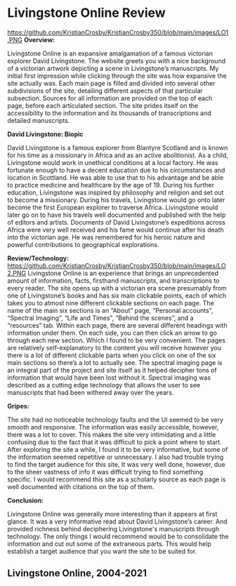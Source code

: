 # Livingstone Online Review
https://github.com/KristianCrosby/KristianCrosby350/blob/main/images/LO1.PNG
**Overview:**

Livingstone Online is an expansive amalgamation of a famous victorian explorer David Livingstone. The website greets you with a nice background of a victorian artwork depicting a scene in Livingstone’s manuscripts. My initial first impression while clicking through the site was how expansive the site actually was. Each main page is filled and divided into several other subdivisions of the site, detailing different aspects of that particular subsection. Sources for all information are provided on the top of each page, before each articulated section. The site prides itself on the accessibility to the information and its thousands of transcriptions and detailed manuscripts.

**David Livingstone: Biopic**

David Livingstone is a famous explorer from Blantyre Scotland and is known for his time as a missionary in Africa and as an active abolitionist. As a child, Livingstone would work in unethical conditions at a local factory. He was fortunate enough to have a decent education due to his circumstances and location in Scottland. He was able to use that to his advantage and be able to practice medicine and healthcare by the age of 19. During his further education, Livingstone was inspired by philosophy and religion and set out to become a missionary. During his travels, Livingstone would go onto later become the first European explorer to traverse Africa. Livingstone would later go on to have his travels well documented and published with the help of editors and artists. Documents of David Livingstone’s expeditions across Africa were very well received and his fame would continue after his death into the victorian age. He was remembered for his heroic nature and powerful contributions to geographical explorations. 

**Review/Technology:**
https://github.com/KristianCrosby/KristianCrosby350/blob/main/images/LO2.PNG
Livingstone Online is an experience that brings an unprecedented amount of information, facts, firsthand manuscripts, and transcriptions to every reader. The site opens up with a victorian era scene presumably from one of Livingstone’s books and has six main clickable points, each of which takes you to atmost nine different clickable sections on each page. The name of the main six sections is an “About” page, “Personal accounts”, “Spectral Imaging”, “Life and Times”, “Behind the scenes”, and a “resources” tab. Within each page, there are several different headings with information under them. On each side, you can then click an arrow to go through each new section. Which I found to be very convenient. The pages are relatively self-explanatory to the content you will receive however you there is a lot of different clickable parts when you click on one of the six main sections so there’s a lot to actually see. The spectral imaging page is an integral part of the project and site itself as it helped decipher tons of information that would have been lost without it. Spectral imaging was described as a cutting edge technology that allows the user to see manuscripts that had been withered away over the years. 

**Gripes:** 

The site had no noticeable technology faults and the UI seemed to be very smooth and responsive. The information was easily accessible, however, there was a lot to cover. This makes the site very intimidating and a little confusing due to the fact that it was difficult to pick a point where to start. After exploring the site a while, I found it to be very informative, but some of the information seemed repetitive or unnecessary. I also had trouble trying to find the target audience for this site, It was very well done, however, due to the sheer vastness of info it was difficult trying to find something specific. I would recommend this site as a scholarly source as each page is well documented with citations on the top of them.

**Conclusion:** 

Livingstone Online was generally more interesting than it appears at first glance. It was a very informative read about David Livingstone’s career. And provided richness behind deciphering Livingstone's manuscripts through technology. The only things I would recommend would be to consolidate the information and cut out some of the extraneous parts. This would help establish a target audience that you want the site to be suited for. 

## Livingstone Online, 2004-2021
